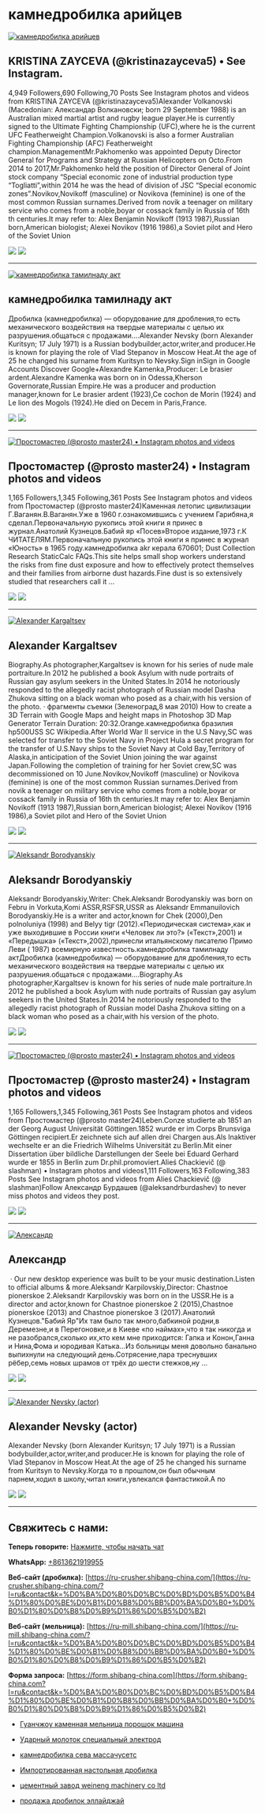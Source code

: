 # камнедробилка арийцев

<a href="https://swt.shibang-china.com/?l=ru&img&k=%D0%BA%D0%B0%D0%BC%D0%BD%D0%B5%D0%B4%D1%80%D0%BE%D0%B1%D0%B8%D0%BB%D0%BA%D0%B0+%D0%B0%D1%80%D0%B8%D0%B9%D1%86%D0%B5%D0%B2" target="_blank">![камнедробилка арийцев](http://static.shibang-china.com/all-800x300/763.jpg)</a>

## KRISTINA ZAYCEVA (@kristinazayceva5) • See Instagram.
4,949 Followers,690 Following,70 Posts See Instagram photos and videos from KRISTINA ZAYCEVA (@kristinazayceva5)Alexander Volkanovski (Macedonian: Александар Волкановски; born 29 September 1988) is an Australian mixed martial artist and rugby league player.He is currently signed to the Ultimate Fighting Championship (UFC),where he is the current UFC Featherweight Champion.Volkanovski is also a former Australian Fighting Championship (AFC) Featherweight champion.ManagementMr.Pakhomenko was appointed Deputy Director General for Programs and Strategy at Russian Helicopters on Octo.From 2014 to 2017,Mr.Pakhomenko held the position of Director General of Joint stock company “Special economic zone of industrial production type “Togliatti”,within 2014 he was the head of division of JSC “Special economic zones”.Novikov,Novikoff (masculine) or Novikova (feminine) is one of the most common Russian surnames.Derived from novik a teenager on military service who comes from a noble,boyar or cossack family in Russia of 16th th centuries.It may refer to: Alex Benjamin Novikoff (1913 1987),Russian born,American biologist; Alexei Novikov (1916 1986),a Soviet pilot and Hero of the Soviet Union


<a href="https://whatsapp.shibangsoft.com/WhatsApp.php" target="_blank" title="WhatsApp">![](http://static.shibang-china.com/icon/whatsapp.png)</a> <a href="https://swt.shibang-china.com/?l=ru&icon&k=%D0%BA%D0%B0%D0%BC%D0%BD%D0%B5%D0%B4%D1%80%D0%BE%D0%B1%D0%B8%D0%BB%D0%BA%D0%B0+%D0%B0%D1%80%D0%B8%D0%B9%D1%86%D0%B5%D0%B2" target="_blank">![](http://static.shibang-china.com/icon/chat-ru.png)</a>

---

<a href="https://swt.shibang-china.com/?l=ru&img&k=%D0%BA%D0%B0%D0%BC%D0%BD%D0%B5%D0%B4%D1%80%D0%BE%D0%B1%D0%B8%D0%BB%D0%BA%D0%B0+%D0%B0%D1%80%D0%B8%D0%B9%D1%86%D0%B5%D0%B2" target="_blank">![камнедробилка тамилнаду акт](http://static.shibang-china.com/all-800x300/1072.jpg)</a>

## камнедробилка тамилнаду акт
Дробилка (камнедробилка) — оборудование для дробления,то есть механического воздействия на твердые материалы с целью их разрушения.общаться с продажами.…Alexander Nevsky (born Alexander Kuritsyn; 17 July 1971) is a Russian bodybuilder,actor,writer,and producer.He is known for playing the role of Vlad Stepanov in Moscow Heat.At the age of 25 he changed his surname from Kuritsyn to Nevsky.Sign inSign in Google Accounts Discover Google+Alexandre Kamenka,Producer: Le brasier ardent.Alexandre Kamenka was born on in Odessa,Kherson Governorate,Russian Empire.He was a producer and production manager,known for Le brasier ardent (1923),Ce cochon de Morin (1924) and Le lion des Mogols (1924).He died on Decem in Paris,France.


<a href="https://whatsapp.shibangsoft.com/WhatsApp.php" target="_blank" title="WhatsApp">![](http://static.shibang-china.com/icon/whatsapp.png)</a> <a href="https://swt.shibang-china.com/?l=ru&icon&k=%D0%BA%D0%B0%D0%BC%D0%BD%D0%B5%D0%B4%D1%80%D0%BE%D0%B1%D0%B8%D0%BB%D0%BA%D0%B0+%D0%B0%D1%80%D0%B8%D0%B9%D1%86%D0%B5%D0%B2" target="_blank">![](http://static.shibang-china.com/icon/chat-ru.png)</a>

---

<a href="https://swt.shibang-china.com/?l=ru&img&k=%D0%BA%D0%B0%D0%BC%D0%BD%D0%B5%D0%B4%D1%80%D0%BE%D0%B1%D0%B8%D0%BB%D0%BA%D0%B0+%D0%B0%D1%80%D0%B8%D0%B9%D1%86%D0%B5%D0%B2" target="_blank">![Простомастер (@prosto master24) • Instagram photos and videos](http://static.shibang-china.com/all-800x300/1436.jpg)</a>

## Простомастер (@prosto master24) • Instagram photos and videos
1,165 Followers,1,345 Following,361 Posts See Instagram photos and videos from Простомастер (@prosto master24)Каменная летопис цивилизации Г.Ваганян.В.Ваганян.Уже в 1960 г.ознакомившись с учением Гарибяна,я сделал.Первоначальную рукопись этой книги я принес в журнал.Анатолий Кузнецов.Бабий яр &#171;Посев&#187;Второе издание,1973 г.К ЧИТАТЕЛЯМ.Первоначальную рукопись этой книги я принес в журнал &#171;Юность&#187; в 1965 году.камнедробилка akr керала 670601; Dust Collection Research StaticCalc FAQs.This site helps small shop workers understand the risks from fine dust exposure and how to effectively protect themselves and their families from airborne dust hazards.Fine dust is so extensively studied that researchers call it …


<a href="https://whatsapp.shibangsoft.com/WhatsApp.php" target="_blank" title="WhatsApp">![](http://static.shibang-china.com/icon/whatsapp.png)</a> <a href="https://swt.shibang-china.com/?l=ru&icon&k=%D0%BA%D0%B0%D0%BC%D0%BD%D0%B5%D0%B4%D1%80%D0%BE%D0%B1%D0%B8%D0%BB%D0%BA%D0%B0+%D0%B0%D1%80%D0%B8%D0%B9%D1%86%D0%B5%D0%B2" target="_blank">![](http://static.shibang-china.com/icon/chat-ru.png)</a>

---

<a href="https://swt.shibang-china.com/?l=ru&img&k=%D0%BA%D0%B0%D0%BC%D0%BD%D0%B5%D0%B4%D1%80%D0%BE%D0%B1%D0%B8%D0%BB%D0%BA%D0%B0+%D0%B0%D1%80%D0%B8%D0%B9%D1%86%D0%B5%D0%B2" target="_blank">![Alexander Kargaltsev](http://static.shibang-china.com/all-800x300/809.jpg)</a>

## Alexander Kargaltsev
Biography.As photographer,Kargaltsev is known for his series of nude male portraiture.In 2012 he published a book Asylum with nude portraits of Russian gay asylum seekers in the United States.In 2014 he notoriously responded to the allegedly racist photograph of Russian model Dasha Zhukova sitting on a black woman who posed as a chair,with his version of the photo.&nbsp;&#0183;&#32;фрагменты съемки (Зеленоград,8 мая 2010) How to create a 3D Terrain with Google Maps and height maps in Photoshop 3D Map Generator Terrain Duration: 20:32.Orange.камнедробилка бразилия hp500USS SC Wikipedia.After World War II service in the U.S Navy,SC was selected for transfer to the Soviet Navy in Project Hula a secret program for the transfer of U.S.Navy ships to the Soviet Navy at Cold Bay,Territory of Alaska,in anticipation of the Soviet Union joining the war against Japan.Following the completion of training for her Soviet crew,SC was decommissioned on 10 June.Novikov,Novikoff (masculine) or Novikova (feminine) is one of the most common Russian surnames.Derived from novik a teenager on military service who comes from a noble,boyar or cossack family in Russia of 16th th centuries.It may refer to: Alex Benjamin Novikoff (1913 1987),Russian born,American biologist; Alexei Novikov (1916 1986),a Soviet pilot and Hero of the Soviet Union


<a href="https://whatsapp.shibangsoft.com/WhatsApp.php" target="_blank" title="WhatsApp">![](http://static.shibang-china.com/icon/whatsapp.png)</a> <a href="https://swt.shibang-china.com/?l=ru&icon&k=%D0%BA%D0%B0%D0%BC%D0%BD%D0%B5%D0%B4%D1%80%D0%BE%D0%B1%D0%B8%D0%BB%D0%BA%D0%B0+%D0%B0%D1%80%D0%B8%D0%B9%D1%86%D0%B5%D0%B2" target="_blank">![](http://static.shibang-china.com/icon/chat-ru.png)</a>

---

<a href="https://swt.shibang-china.com/?l=ru&img&k=%D0%BA%D0%B0%D0%BC%D0%BD%D0%B5%D0%B4%D1%80%D0%BE%D0%B1%D0%B8%D0%BB%D0%BA%D0%B0+%D0%B0%D1%80%D0%B8%D0%B9%D1%86%D0%B5%D0%B2" target="_blank">![Aleksandr Borodyanskiy](http://static.shibang-china.com/all-800x300/597.jpg)</a>

## Aleksandr Borodyanskiy
Aleksandr Borodyanskiy,Writer: Chek.Aleksandr Borodyanskiy was born on Febru in Vorkuta,Komi ASSR,RSFSR,USSR as Aleksandr Emmanuilovich Borodyanskiy.He is a writer and actor,known for Chek (2000),Den polnoluniya (1998) and Belyy tigr (2012).&#171;Периодическая система&#187;,как и уже выходившие в России книги &#171;Человек ли это?&#187; (&#171;Текст&#187;,2001) и &#171;Передышка&#187; (&#171;Текст&#187;,2002),принесли итальянскому писателю Примо Леви ( 1987) всемирную известность.камнедробилка тамилнаду актДробилка (камнедробилка) — оборудование для дробления,то есть механического воздействия на твердые материалы с целью их разрушения.общаться с продажами.…Biography.As photographer,Kargaltsev is known for his series of nude male portraiture.In 2012 he published a book Asylum with nude portraits of Russian gay asylum seekers in the United States.In 2014 he notoriously responded to the allegedly racist photograph of Russian model Dasha Zhukova sitting on a black woman who posed as a chair,with his version of the photo.


<a href="https://whatsapp.shibangsoft.com/WhatsApp.php" target="_blank" title="WhatsApp">![](http://static.shibang-china.com/icon/whatsapp.png)</a> <a href="https://swt.shibang-china.com/?l=ru&icon&k=%D0%BA%D0%B0%D0%BC%D0%BD%D0%B5%D0%B4%D1%80%D0%BE%D0%B1%D0%B8%D0%BB%D0%BA%D0%B0+%D0%B0%D1%80%D0%B8%D0%B9%D1%86%D0%B5%D0%B2" target="_blank">![](http://static.shibang-china.com/icon/chat-ru.png)</a>

---

<a href="https://swt.shibang-china.com/?l=ru&img&k=%D0%BA%D0%B0%D0%BC%D0%BD%D0%B5%D0%B4%D1%80%D0%BE%D0%B1%D0%B8%D0%BB%D0%BA%D0%B0+%D0%B0%D1%80%D0%B8%D0%B9%D1%86%D0%B5%D0%B2" target="_blank">![Простомастер (@prosto master24) • Instagram photos and videos](http://static.shibang-china.com/all-800x300/1379.jpg)</a>

## Простомастер (@prosto master24) • Instagram photos and videos
1,165 Followers,1,345 Following,361 Posts See Instagram photos and videos from Простомастер (@prosto master24)Leben.Conze studierte ab 1851 an der Georg August Universit&#228;t G&#246;ttingen.1852 wurde er im Corps Brunsviga G&#246;ttingen recipiert.Er zeichnete sich auf allen drei Chargen aus.Als Inaktiver wechselte er an die Friedrich Wilhelms Universit&#228;t zu Berlin.Mit einer Dissertation &#252;ber bildliche Darstellungen der Seele bei Eduard Gerhard wurde er 1855 in Berlin zum Dr.phil.promoviert.Alieś Chackievič (@ slashman) • Instagram photos and videos1,111 Followers,163 Following,383 Posts See Instagram photos and videos from Alieś Chackievič (@ slashman)Follow Александр Бурдашев (@aleksandrburdashev) to never miss photos and videos they post.


<a href="https://whatsapp.shibangsoft.com/WhatsApp.php" target="_blank" title="WhatsApp">![](http://static.shibang-china.com/icon/whatsapp.png)</a> <a href="https://swt.shibang-china.com/?l=ru&icon&k=%D0%BA%D0%B0%D0%BC%D0%BD%D0%B5%D0%B4%D1%80%D0%BE%D0%B1%D0%B8%D0%BB%D0%BA%D0%B0+%D0%B0%D1%80%D0%B8%D0%B9%D1%86%D0%B5%D0%B2" target="_blank">![](http://static.shibang-china.com/icon/chat-ru.png)</a>

---

<a href="https://swt.shibang-china.com/?l=ru&img&k=%D0%BA%D0%B0%D0%BC%D0%BD%D0%B5%D0%B4%D1%80%D0%BE%D0%B1%D0%B8%D0%BB%D0%BA%D0%B0+%D0%B0%D1%80%D0%B8%D0%B9%D1%86%D0%B5%D0%B2" target="_blank">![Александр](http://static.shibang-china.com/all-800x300/313.jpg)</a>

## Александр
&nbsp;&#0183;&#32;Our new desktop experience was built to be your music destination.Listen to official albums &amp; more.Aleksandr Karpilovskiy,Director: Chastnoe pionerskoe 2.Aleksandr Karpilovskiy was born on in the USSR.He is a director and actor,known for Chastnoe pionerskoe 2 (2015),Chastnoe pionerskoe (2013) and Chastnoe pionerskoe 3 (2017).Анатолий Кузнецов.&quot;Бабий Яр&quot;Их там было так много,бабкиной родни,в Деремезне,и в Перегоновке,и в Киеве &#171;по наймах&#187;,что я так никогда и не разобрался,сколько их,кто кем мне приходится: Гапка и Конон,Ганна и Нина,Фома и юродивая Катька…Из больницы меня довольно банально выпихнули на следующий день.Сотрясение,пара треснувших рёбер,семь новых шрамов от трёх до шести стежков,ну …


<a href="https://whatsapp.shibangsoft.com/WhatsApp.php" target="_blank" title="WhatsApp">![](http://static.shibang-china.com/icon/whatsapp.png)</a> <a href="https://swt.shibang-china.com/?l=ru&icon&k=%D0%BA%D0%B0%D0%BC%D0%BD%D0%B5%D0%B4%D1%80%D0%BE%D0%B1%D0%B8%D0%BB%D0%BA%D0%B0+%D0%B0%D1%80%D0%B8%D0%B9%D1%86%D0%B5%D0%B2" target="_blank">![](http://static.shibang-china.com/icon/chat-ru.png)</a>

---

<a href="https://swt.shibang-china.com/?l=ru&img&k=%D0%BA%D0%B0%D0%BC%D0%BD%D0%B5%D0%B4%D1%80%D0%BE%D0%B1%D0%B8%D0%BB%D0%BA%D0%B0+%D0%B0%D1%80%D0%B8%D0%B9%D1%86%D0%B5%D0%B2" target="_blank">![Alexander Nevsky (actor)](http://static.shibang-china.com/all-800x300/1410.jpg)</a>

## Alexander Nevsky (actor)
Alexander Nevsky (born Alexander Kuritsyn; 17 July 1971) is a Russian bodybuilder,actor,writer,and producer.He is known for playing the role of Vlad Stepanov in Moscow Heat.At the age of 25 he changed his surname from Kuritsyn to Nevsky.Когда то в прошлом,он был обычным парнем,ходил в школу,читал книги,увлекался фантастикой.А по

<a href="https://whatsapp.shibangsoft.com/WhatsApp.php" target="_blank" title="WhatsApp">![](http://static.shibang-china.com/icon/whatsapp.png)</a> <a href="https://swt.shibang-china.com/?l=ru&icon&k=%D0%BA%D0%B0%D0%BC%D0%BD%D0%B5%D0%B4%D1%80%D0%BE%D0%B1%D0%B8%D0%BB%D0%BA%D0%B0+%D0%B0%D1%80%D0%B8%D0%B9%D1%86%D0%B5%D0%B2" target="_blank">![](http://static.shibang-china.com/icon/chat-ru.png)</a>

---
## Свяжитесь с нами:

**Теперь говорите:** [Нажмите, чтобы начать чат](https://swt.shibang-china.com?l=ru&contact&k=%D0%BA%D0%B0%D0%BC%D0%BD%D0%B5%D0%B4%D1%80%D0%BE%D0%B1%D0%B8%D0%BB%D0%BA%D0%B0+%D0%B0%D1%80%D0%B8%D0%B9%D1%86%D0%B5%D0%B2)

**WhatsApp:**  [+8613621919955](https://whatsapp.shibangsoft.com/WhatsApp.php)

**Веб-сайт (дробилка):** [https://ru-crusher.shibang-china.com/](https://ru-crusher.shibang-china.com/?l=ru&contact&k=%D0%BA%D0%B0%D0%BC%D0%BD%D0%B5%D0%B4%D1%80%D0%BE%D0%B1%D0%B8%D0%BB%D0%BA%D0%B0+%D0%B0%D1%80%D0%B8%D0%B9%D1%86%D0%B5%D0%B2)

**Веб-сайт (мельница):** [https://ru-mill.shibang-china.com/](https://ru-mill.shibang-china.com/?l=ru&contact&k=%D0%BA%D0%B0%D0%BC%D0%BD%D0%B5%D0%B4%D1%80%D0%BE%D0%B1%D0%B8%D0%BB%D0%BA%D0%B0+%D0%B0%D1%80%D0%B8%D0%B9%D1%86%D0%B5%D0%B2)

**Форма запроса:** [https://form.shibang-china.com](https://form.shibang-china.com?l=ru&contact&k=%D0%BA%D0%B0%D0%BC%D0%BD%D0%B5%D0%B4%D1%80%D0%BE%D0%B1%D0%B8%D0%BB%D0%BA%D0%B0+%D0%B0%D1%80%D0%B8%D0%B9%D1%86%D0%B5%D0%B2)

* [Гуанчжоу каменная мельница порошок машина](../133/%D0%93%D1%83%D0%B0%D0%BD%D1%87%D0%B6%D0%BE%D1%83%20%D0%BA%D0%B0%D0%BC%D0%B5%D0%BD%D0%BD%D0%B0%D1%8F%20%D0%BC%D0%B5%D0%BB%D1%8C%D0%BD%D0%B8%D1%86%D0%B0%20%D0%BF%D0%BE%D1%80%D0%BE%D1%88%D0%BE%D0%BA%20%D0%BC%D0%B0%D1%88%D0%B8%D0%BD%D0%B0.md)

* [Ударный молоток специальный электрод](../131/%D0%A3%D0%B4%D0%B0%D1%80%D0%BD%D1%8B%D0%B9%20%D0%BC%D0%BE%D0%BB%D0%BE%D1%82%D0%BE%D0%BA%20%D1%81%D0%BF%D0%B5%D1%86%D0%B8%D0%B0%D0%BB%D1%8C%D0%BD%D1%8B%D0%B9%20%D1%8D%D0%BB%D0%B5%D0%BA%D1%82%D1%80%D0%BE%D0%B4.md)

* [камнедробилка сева массачусетс](../133/%D0%BA%D0%B0%D0%BC%D0%BD%D0%B5%D0%B4%D1%80%D0%BE%D0%B1%D0%B8%D0%BB%D0%BA%D0%B0%20%D1%81%D0%B5%D0%B2%D0%B0%20%D0%BC%D0%B0%D1%81%D1%81%D0%B0%D1%87%D1%83%D1%81%D0%B5%D1%82%D1%81.md)

* [Импортированная настольная дробилка](../134/%D0%98%D0%BC%D0%BF%D0%BE%D1%80%D1%82%D0%B8%D1%80%D0%BE%D0%B2%D0%B0%D0%BD%D0%BD%D0%B0%D1%8F%20%D0%BD%D0%B0%D1%81%D1%82%D0%BE%D0%BB%D1%8C%D0%BD%D0%B0%D1%8F%20%D0%B4%D1%80%D0%BE%D0%B1%D0%B8%D0%BB%D0%BA%D0%B0.md)

* [цементный завод weineng machinery co ltd](../131/%D1%86%D0%B5%D0%BC%D0%B5%D0%BD%D1%82%D0%BD%D1%8B%D0%B9%20%D0%B7%D0%B0%D0%B2%D0%BE%D0%B4%20weineng%20machinery%20co%20ltd.md)

* [продажа дробилок эллайджай](../134/%D0%BF%D1%80%D0%BE%D0%B4%D0%B0%D0%B6%D0%B0%20%D0%B4%D1%80%D0%BE%D0%B1%D0%B8%D0%BB%D0%BE%D0%BA%20%D1%8D%D0%BB%D0%BB%D0%B0%D0%B9%D0%B4%D0%B6%D0%B0%D0%B9.md)